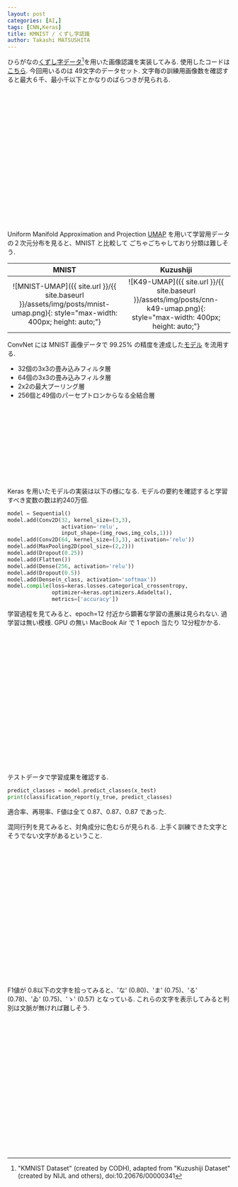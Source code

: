```yaml
---
layout: post
categories: [AI,]
tags: [CNN,Keras]
title: KMNIST / くずし字認識
author: Takashi MATSUSHITA
---
```


ひらがなの[くずし字データ](https://www.kaggle.com/anokas/kuzushiji)[^1]を用いた画像認識を実装してみる. 
使用したコードは[こちら](https://github.com/takashi-matsushita/lab/blob/master/dnn/cnn-k49.py).
今回用いるのは 49文字のデータセット. 
文字毎の訓練用画像数を確認すると最大６千、最小千以下とかなりのばらつきが見られる.

<div align="center">
<svg xmlns="http://www.w3.org/2000/svg" width="400" height="300" viewBox="0 0 800 600">
  {% include figures/cnn-k49-training-sample.svg %}
</svg>
</div>

Uniform Manifold Approximation and Projection [UMAP](https://github.com/lmcinnes/umap) を用いて学習用データの２次元分布を見ると、MNIST と比較して ごちゃごちゃしており分類は難しそう.

MNIST   |  Kuzushiji
:-:|:-:
![MNIST-UMAP]({{ site.url }}/{{ site.baseurl }}/assets/img/posts/mnist-umap.png){: style="max-width: 400px; height: auto;"} | ![K49-UMAP]({{ site.url }}/{{ site.baseurl }}/assets/img/posts/cnn-k49-umap.png){: style="max-width: 400px; height: auto;"}

ConvNet には MNIST 画像データで 99.25% の精度を達成した[モデル](https://github.com/keras-team/keras/blob/master/examples/mnist_cnn.py) を流用する. 

* 32個の3x3の畳み込みフィルタ層
* 64個の3x3の畳み込みフィルタ層
* 2x2の最大プーリング層
* 256個と49個のパーセプトロンからなる全結合層

<div align="center">
<svg xmlns="http://www.w3.org/2000/svg" width="600" height="200" viewBox="0 0 1500 500">
  {% include figures/kmnist-cnn.svg %}
</svg>
</div>


Keras を用いたモデルの実装は以下の様になる. モデルの要約を確認すると学習すべき変数の数は約240万個.

```python
model = Sequential()
model.add(Conv2D(32, kernel_size=(3,3),
                 activation='relu',
                 input_shape=(img_rows,img_cols,1)))
model.add(Conv2D(64, kernel_size=(3,3), activation='relu'))
model.add(MaxPooling2D(pool_size=(2,2)))
model.add(Dropout(0.25))
model.add(Flatten())
model.add(Dense(256, activation='relu'))
model.add(Dropout(0.5))
model.add(Dense(n_class, activation='softmax'))
model.compile(loss=keras.losses.categorical_crossentropy,
              optimizer=keras.optimizers.Adadelta(),
              metrics=['accuracy'])
```

学習過程を見てみると、epoch=12 付近から顕著な学習の進展は見られない. 過学習は無い模様. GPU の無い MacBook Air で 1 epoch 当たり 12分程かかる.

<div align="center">
<svg xmlns="http://www.w3.org/2000/svg" width="400" height="300" viewBox="0 0 600 450">
  {% include figures/cnn-k49-hist.svg %}
</svg>
</div>

テストデータで学習成果を確認する.
```python
predict_classes = model.predict_classes(x_test)
print(classification_report(y_true, predict_classes)
```
適合率、再現率、F値は全て 0.87、0.87、0.87 であった.

混同行列を見てみると、対角成分に色むらが見られる. 上手く訓練できた文字とそうでない文字があるということ.

<div align="center">
<svg xmlns="http://www.w3.org/2000/svg" width="400" height="300" viewBox="0 0 600 450">
  {% include figures/cnn-k49-cm.svg %}
</svg>
</div>

F1値が 0.8以下の文字を拾ってみると、'な' (0.80)、'ま' (0.75)、'る' (0.78)、'ゐ' (0.75)、'ゝ' (0.57) となっている. これらの文字を表示してみると判別は文脈が無ければ難しそう.

<div align="center">
<svg xmlns="http://www.w3.org/2000/svg" width="400" height="300" viewBox="0 0 600 450">
  {% include figures/cnn-k49-poor.svg %}
</svg>
</div>


[^1]: "KMNIST Dataset" (created by CODH), adapted from "Kuzushiji Dataset" (created by NIJL and others), doi:10.20676/00000341
